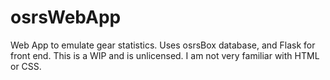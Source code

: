 # osrsWebApp

Web App to emulate gear statistics. 
Uses osrsBox database, and Flask for front end.
This is a WIP and is unlicensed. I am not very familiar with HTML or CSS.


